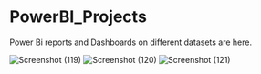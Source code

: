 # PowerBI_Projects
Power Bi reports and Dashboards on different datasets are here.

![Screenshot (119)](https://github.com/vaibhavamr/PowerBI_Projects/assets/102346364/9aba9f56-a989-4ddd-a6ee-461b4a6d81ea)
![Screenshot (120)](https://github.com/vaibhavamr/PowerBI_Projects/assets/102346364/c38a37ad-504a-4fd8-849a-4b501d5ae3bf)
![Screenshot (121)](https://github.com/vaibhavamr/PowerBI_Projects/assets/102346364/b6cc3033-c56a-4858-8e3c-04ca8fe58b90)
